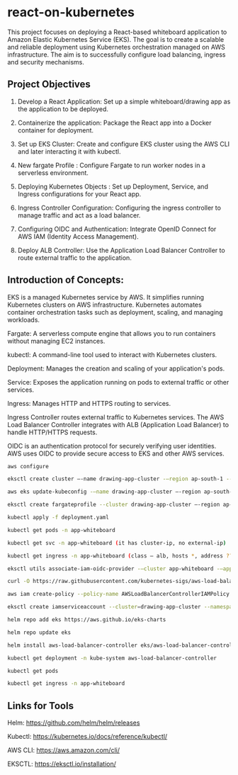 # react-on-kubernetes

This project focuses on deploying a React-based whiteboard application to Amazon Elastic Kubernetes Service (EKS). The goal is to create a scalable and reliable deployment using Kubernetes orchestration managed on AWS infrastructure. The aim is to successfully configure load balancing, ingress and security mechanisms.

## Project Objectives

1. Develop a React Application: Set up a simple whiteboard/drawing app as the application to be deployed.

2. Containerize the application: Package the React app into a Docker container for deployment.

3. Set up EKS Cluster: Create and configure EKS cluster using the AWS CLI and later interacting it with kubectl.

4. New fargate Profile : Configure Fargate to run worker nodes in a serverless environment.

5. Deploying Kubernetes Objects : Set up Deployment, Service, and Ingress configurations for your React app.

6. Ingress Controller Configuration: Configuring the ingress controller to manage traffic and act as a load balancer.

7. Configuring OIDC and Authentication: Integrate OpenID Connect for AWS IAM (Identity Access Management).

8. Deploy ALB Controller: Use the Application Load Balancer Controller to route external traffic to the application.


## Introduction of Concepts:

EKS is a managed Kubernetes service by AWS. It simplifies running Kubernetes clusters on AWS infrastructure. Kubernetes automates container orchestration tasks such as deployment, scaling, and managing workloads.

Fargate: A serverless compute engine that allows you to run containers without managing EC2 instances.


kubectl: A command-line tool used to interact with Kubernetes clusters.


Deployment: Manages the creation and scaling of your application's pods.


Service: Exposes the application running on pods to external traffic or other services.


Ingress: Manages HTTP and HTTPS routing to services.

Ingress Controller routes external traffic to Kubernetes services. The AWS Load Balancer Controller integrates with ALB (Application Load Balancer) to handle HTTP/HTTPS requests.

OIDC is an authentication protocol for securely verifying user identities. AWS uses OIDC to provide secure access to EKS and other AWS services.


```bash
aws configure
```

```bash
eksctl create cluster –-name drawing-app-cluster -–region ap-south-1 --fargate
```

```bash
aws eks update-kubeconfig -–name drawing-app-cluster –-region ap-south-1     
```

```bash
eksctl create fargateprofile --cluster drawing-app-cluster –-region ap-south-1 –-name demo-fargate -–namespace app-whiteboard
```

```bash
kubectl apply -f deployment.yaml
```

```bash
kubectl get pods -n app-whiteboard
```

```bash
kubectl get svc -n app-whiteboard (it has cluster-ip, no external-ip)
```

```bash
kubectl get ingress -n app-whiteboard (class – alb, hosts *, address ?? , port)
```

```bash
eksctl utils associate-iam-oidc-provider -–cluster app-whiteboard -–approve
```

```bash
curl -O https://raw.githubusercontent.com/kubernetes-sigs/aws-load-balancer-controller/v2.5.4/docs/install/iam_policy.json
```

```bash
aws iam create-policy --policy-name AWSLoadBalancerControllerIAMPolicy --policy-document file://iam_policy.json
```

```bash
eksctl create iamserviceaccount --cluster=drawing-app-cluster --namespace=kube-system --name=aws-load-balancer-controller --role-name AmazonEKSLoadBalancerControllerRole --attach-policy-arn=arn:aws:iam::<your-aws-account-id>:policy/AWSLoadBalancerControllerIAMPolicy --approve
```

```bash
helm repo add eks https://aws.github.io/eks-charts
```

```bash
helm repo update eks
```

```bash
helm install aws-load-balancer-controller eks/aws-load-balancer-controller     -n kube-system --set clusterName=drawing-app-cluster --set serviceAccount.create=false --set serviceAccount.name=aws-load-balancer-controller --set region=ap-south-1 --set vpcId=<your-vpc-id>
```

```bash
kubectl get deployment -n kube-system aws-load-balancer-controller
```

```bash
kubectl get pods 
```

```bash
kubectl get ingress -n app-whiteboard
```

## Links for Tools

Helm: https://github.com/helm/helm/releases

Kubectl: https://kubernetes.io/docs/reference/kubectl/

AWS CLI: https://aws.amazon.com/cli/

EKSCTL: https://eksctl.io/installation/

